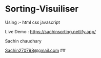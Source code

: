 # Sorting-Visuiliser

Using :-
html
css
javascript


Live Demo : https://sachinsorting.netlify.app/


Sachin chaudhary

Sachin270798@gmail.com ##
